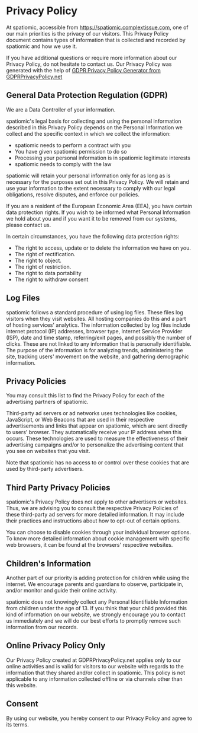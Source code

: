 # Privacy Policy

<p>At spatiomic, accessible from <a href="https://spatiomic.complextissue.com">https://spatiomic.complextissue.com</a>, one of our main priorities is the privacy of our visitors. This Privacy Policy document contains types of information that is collected and recorded by spatiomic and how we use it.</p>

<p>If you have additional questions or require more information about our Privacy Policy, do not hesitate to contact us. Our Privacy Policy was generated with the help of <a href="https://www.gdprprivacypolicy.net/">GDPR Privacy Policy Generator from GDPRPrivacyPolicy.net</a></p>

<h2>General Data Protection Regulation (GDPR)</h2>
<p>We are a Data Controller of your information.</p>

<p>spatiomic's legal basis for collecting and using the personal information described in this Privacy Policy depends on the Personal Information we collect and the specific context in which we collect the information:</p>
<ul>
    <li>spatiomic needs to perform a contract with you</li>
    <li>You have given spatiomic permission to do so</li>
    <li>Processing your personal information is in spatiomic legitimate interests</li>
    <li>spatiomic needs to comply with the law</li>
</ul>

<p>spatiomic will retain your personal information only for as long as is necessary for the purposes set out in this Privacy Policy. We will retain and use your information to the extent necessary to comply with our legal obligations, resolve disputes, and enforce our policies.</p>

<p>If you are a resident of the European Economic Area (EEA), you have certain data protection rights. If you wish to be informed what Personal Information we hold about you and if you want it to be removed from our systems, please contact us.</p>

<p>In certain circumstances, you have the following data protection rights:</p>
<ul>
    <li>The right to access, update or to delete the information we have on you.</li>
    <li>The right of rectification.</li>
    <li>The right to object.</li>
    <li>The right of restriction.</li>
    <li>The right to data portability</li>
    <li>The right to withdraw consent</li>
</ul>

<h2>Log Files</h2>

<p>spatiomic follows a standard procedure of using log files. These files log visitors when they visit websites. All hosting companies do this and a part of hosting services' analytics. The information collected by log files include internet protocol (IP) addresses, browser type, Internet Service Provider (ISP), date and time stamp, referring/exit pages, and possibly the number of clicks. These are not linked to any information that is personally identifiable. The purpose of the information is for analyzing trends, administering the site, tracking users' movement on the website, and gathering demographic information.</p>

<h2>Privacy Policies</h2>

<P>You may consult this list to find the Privacy Policy for each of the advertising partners of spatiomic.</p>

<p>Third-party ad servers or ad networks uses technologies like cookies, JavaScript, or Web Beacons that are used in their respective advertisements and links that appear on spatiomic, which are sent directly to users' browser. They automatically receive your IP address when this occurs. These technologies are used to measure the effectiveness of their advertising campaigns and/or to personalize the advertising content that you see on websites that you visit.</p>

<p>Note that spatiomic has no access to or control over these cookies that are used by third-party advertisers.</p>

<h2>Third Party Privacy Policies</h2>

<p>spatiomic's Privacy Policy does not apply to other advertisers or websites. Thus, we are advising you to consult the respective Privacy Policies of these third-party ad servers for more detailed information. It may include their practices and instructions about how to opt-out of certain options. </p>

<p>You can choose to disable cookies through your individual browser options. To know more detailed information about cookie management with specific web browsers, it can be found at the browsers' respective websites.</p>

<h2>Children's Information</h2>

<p>Another part of our priority is adding protection for children while using the internet. We encourage parents and guardians to observe, participate in, and/or monitor and guide their online activity.</p>

<p>spatiomic does not knowingly collect any Personal Identifiable Information from children under the age of 13. If you think that your child provided this kind of information on our website, we strongly encourage you to contact us immediately and we will do our best efforts to promptly remove such information from our records.</p>

<h2>Online Privacy Policy Only</h2>

<p>Our Privacy Policy created at GDPRPrivacyPolicy.net applies only to our online activities and is valid for visitors to our website with regards to the information that they shared and/or collect in spatiomic. This policy is not applicable to any information collected offline or via channels other than this website.</p>

<h2>Consent</h2>

<p>By using our website, you hereby consent to our Privacy Policy and agree to its terms.</p>
